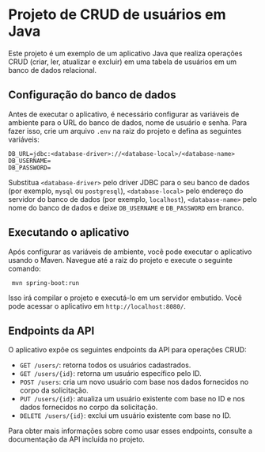 # Projeto de CRUD de usuários em Java

Este projeto é um exemplo de um aplicativo Java que realiza operações CRUD (criar, ler, atualizar e excluir) em uma tabela de usuários em um banco de dados relacional.

## Configuração do banco de dados

Antes de executar o aplicativo, é necessário configurar as variáveis de ambiente para o URL do banco de dados, nome de usuário e senha. Para fazer isso, crie um arquivo `.env` na raiz do projeto e defina as seguintes variáveis:

```
DB_URL=jdbc:<database-driver>://<database-local>/<database-name>
DB_USERNAME=
DB_PASSWORD=
```

Substitua `<database-driver>` pelo driver JDBC para o seu banco de dados (por exemplo, `mysql` ou `postgresql`), `<database-local>` pelo endereço do servidor do banco de dados (por exemplo, `localhost`), `<database-name>` pelo nome do banco de dados e deixe `DB_USERNAME` e `DB_PASSWORD` em branco.

## Executando o aplicativo

Após configurar as variáveis de ambiente, você pode executar o aplicativo usando o Maven. Navegue até a raiz do projeto e execute o seguinte comando:

` mvn spring-boot:run`

Isso irá compilar o projeto e executá-lo em um servidor embutido. Você pode acessar o aplicativo em `http://localhost:8080/`.

## Endpoints da API

O aplicativo expõe os seguintes endpoints da API para operações CRUD:

- `GET /users/`: retorna todos os usuários cadastrados.
- `GET /users/{id}`: retorna um usuário específico pelo ID.
- `POST /users`: cria um novo usuário com base nos dados fornecidos no corpo da solicitação.
- `PUT /users/{id}`: atualiza um usuário existente com base no ID e nos dados fornecidos no corpo da solicitação.
- `DELETE /users/{id}`: exclui um usuário existente com base no ID.

Para obter mais informações sobre como usar esses endpoints, consulte a documentação da API incluída no projeto.
